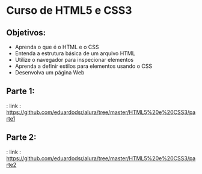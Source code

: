 
# Curso de HTML5 e CSS3

## Objetivos:

- Aprenda o que é o HTML e o CSS
- Entenda a estrutura básica de um arquivo HTML
- Utilize o navegador para inspecionar elementos
- Aprenda a definir estilos para elementos usando o CSS
- Desenvolva um página Web

## Parte 1:

: link : <https://github.com/eduardodsr/alura/tree/master/HTML5%20e%20CSS3/parte1>


## Parte 2:

: link : <https://github.com/eduardodsr/alura/tree/master/HTML5%20e%20CSS3/parte2>
